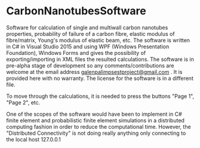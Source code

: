 # CarbonNanotubesSoftware
Software for calculation of single and multiwall carbon nanotubes properties, probability of failure of a carbon fibre, 
elastic modulus of fibre/matrix, Young's modulus of elastic beam, etc.   The software is written in C# in Visual Studio 2015 and 
using WPF (Windows Presentation Foundation), Windows Forms and gives the possibility of exporting/importing in XML files the 
resulted calculations.  The software is in pre-alpha stage of development so any comments/contributions are welcome at the email address 
galenpalimpsestproject@gmail.com .  It is provided here with no warranty. The license for the software is in a different file.

To move through the calculations, it is needed to press the buttons "Page 1", "Page 2", etc. 

One of the scopes of the software would have been to implement in C# finite element and probabilistic finite element simulations 
in a distributed computing fashion in order to reduce the computational time. However, the "Distributed Connectivity" is not doing really 
anything only connecting to the local host 127.0.0.1
